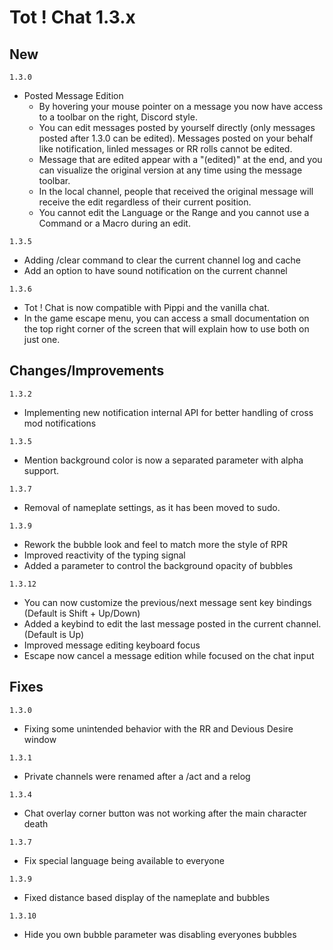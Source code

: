 # Tot ! Chat 1.3.x

## New
`1.3.0`
- Posted Message Edition
    - By hovering your mouse pointer on a message you now have access to a toolbar on the right, Discord style.
    - You can edit messages posted by yourself directly (only messages posted after 1.3.0 can be edited). Messages posted on your behalf like notification, linled messages or RR rolls cannot be edited.
    - Message that are edited appear with a "(edited)" at the end, and you can visualize the original version at any time using the message toolbar.
    - In the local channel, people that received the original message will receive the edit regardless of their current position.
    - You cannot edit the Language or the Range and you cannot use a Command or a Macro during an edit.

`1.3.5`
- Adding /clear command to clear the current channel log and cache
- Add an option to have sound notification on the current channel

`1.3.6`
- Tot ! Chat is now compatible with Pippi and the vanilla chat.
- In the game escape menu, you can access a small documentation on the top right corner of the screen that will explain how to use both on just one.

## Changes/Improvements
`1.3.2`
- Implementing new notification internal API for better handling of cross mod notifications

`1.3.5`
- Mention background color is now a separated parameter with alpha support.

`1.3.7`
- Removal of nameplate settings, as it has been moved to sudo.

`1.3.9`
- Rework the bubble look and feel to match more the style of RPR
- Improved reactivity of the typing signal
- Added a parameter to control the background opacity of bubbles

`1.3.12`
- You can now customize the previous/next message sent key bindings (Default is Shift + Up/Down)
- Added a keybind to edit the last message posted in the current channel. (Default is Up)
- Improved message editing keyboard focus
- Escape now cancel a message edition while focused on the chat input

## Fixes
`1.3.0`
- Fixing some unintended behavior with the RR and Devious Desire window

`1.3.1`
- Private channels were renamed after a /act and a relog

`1.3.4`
- Chat overlay corner button was not working after the main character death

`1.3.7`
- Fix special language being available to everyone

`1.3.9`
- Fixed distance based display of the nameplate and bubbles

`1.3.10`
- Hide you own bubble parameter was disabling everyones bubbles